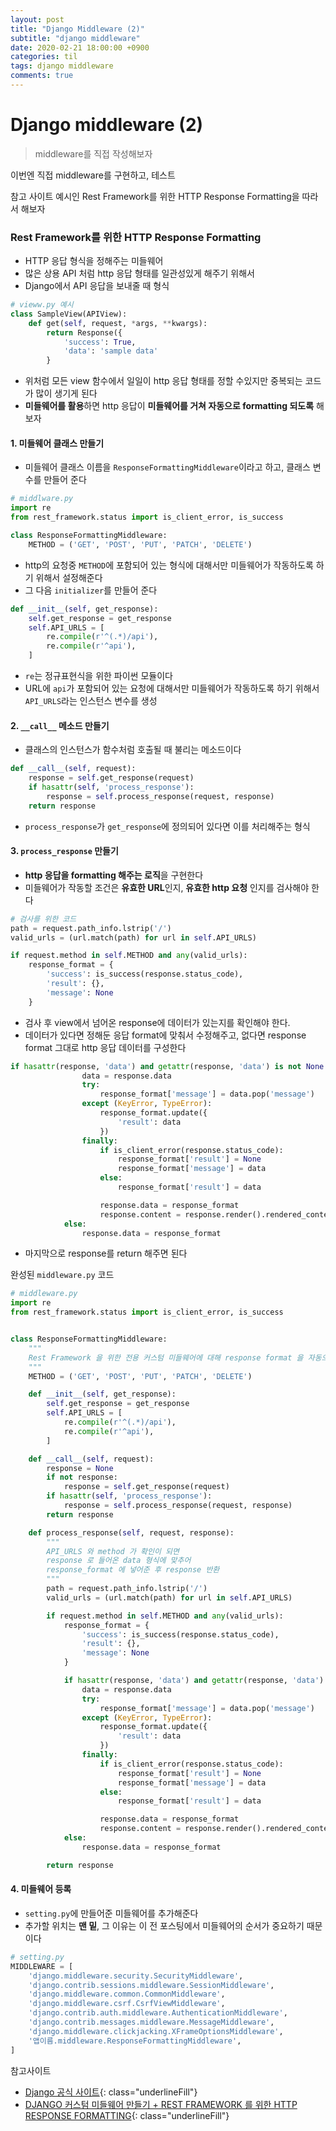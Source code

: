 ```yaml
---
layout: post
title: "Django Middleware (2)"
subtitle: "django middleware"
date: 2020-02-21 18:00:00 +0900
categories: til
tags: django middleware
comments: true
---
```


# Django middleware (2)

> middleware를 직접 작성해보자



이번엔 직접 middleware를 구현하고, 테스트

참고 사이트 예시인 Rest Framework를 위한 HTTP Response Formatting을 따라서 해보자  



### Rest Framework를 위한 HTTP Response Formatting

- HTTP 응답 형식을 정해주는 미들웨어
- 많은 상용 API 처럼 http 응답 형태를 일관성있게 해주기 위해서
- Django에서 API 응답을 보내줄 때 형식

```python
# vieww.py 예시
class SampleView(APIView):
    def get(self, request, *args, **kwargs):
        return Response({
            'success': True,
            'data': 'sample data'
        }
```

- 위처럼 모든 view 함수에서 일일이 http 응답 형태를 정할 수있지만 중복되는 코드가 많이 생기게 된다
- **미들웨어를 활용**하면 http 응답이 **미들웨어를 거쳐 자동으로 formatting 되도록** 해보자





#### 1. 미들웨어 클래스 만들기

- 미들웨어 클래스 이름을 `ResponseFormattingMiddleware`이라고 하고, 클래스 변수를 만들어 준다

```python
# middlware.py
import re
from rest_framework.status import is_client_error, is_success

class ResponseFormattingMiddleware:
    METHOD = ('GET', 'POST', 'PUT', 'PATCH', 'DELETE')
```

- http의 요청중 `METHOD`에 포함되어 있는 형식에 대해서만 미들웨어가 작동하도록 하기 위해서 설정해준다
- 그 다음 `initializer`를 만들어 준다

```python
def __init__(self, get_response):
    self.get_response = get_response
    self.API_URLS = [
        re.compile(r'^(.*)/api'),
        re.compile(r'^api'),
    ]
```

- `re`는 정규표현식을 위한 파이썬 모듈이다
- URL에 `api`가 포함되어 있는 요청에 대해서만 미들웨어가 작동하도록 하기 위해서 `API_URLS`라는 인스턴스 변수를 생성



#### 2. `__call__` 메소드 만들기

- 클래스의 인스턴스가  함수처럼 호출될 때 불리는 메소드이다

```python
def __call__(self, request):
    response = self.get_response(request)
    if hasattr(self, 'process_response'):
        response = self.process_response(request, response)
    return response
```

- `process_response`가 `get_response`에 정의되어 있다면 이를  처리해주는 형식



#### 3. `process_response` 만들기

- **http 응답을 formatting 해주는 로직**을 구현한다
- 미들웨어가 작동할 조건은 **유효한 URL**인지,  **유효한 http 요청** 인지를 검사해야 한다

```python
# 검사를 위한 코드
path = request.path_info.lstrip('/')
valid_urls = (url.match(path) for url in self.API_URLS)

if request.method in self.METHOD and any(valid_urls):
    response_format = {
        'success': is_success(response.status_code),
        'result': {},
        'message': None
    }
```

- 검사 후 view에서 넘어온 response에 데이터가 있는지를 확인해야 한다. 
- 데이터가 있다면 정해둔 응답 format에 맞춰서 수정해주고,  없다면 response format 그대로 http 응답 데이터를 구성한다

```python
if hasattr(response, 'data') and getattr(response, 'data') is not None:
                data = response.data
                try:
                    response_format['message'] = data.pop('message')
                except (KeyError, TypeError):
                    response_format.update({
                        'result': data
                    })
                finally:
                    if is_client_error(response.status_code):
                        response_format['result'] = None
                        response_format['message'] = data
                    else:
                        response_format['result'] = data

                    response.data = response_format
                    response.content = response.render().rendered_content
            else:
                response.data = response_format
```

- 마지막으로 response를 return 해주면 된다



완성된 `middleware.py` 코드

```python
# middleware.py
import re
from rest_framework.status import is_client_error, is_success


class ResponseFormattingMiddleware:
    """
    Rest Framework 을 위한 전용 커스텀 미들웨어에 대해 response format 을 자동으로 세팅
    """
    METHOD = ('GET', 'POST', 'PUT', 'PATCH', 'DELETE')

    def __init__(self, get_response):
        self.get_response = get_response
        self.API_URLS = [
            re.compile(r'^(.*)/api'),
            re.compile(r'^api'),
        ]

    def __call__(self, request):
        response = None
        if not response:
            response = self.get_response(request)
        if hasattr(self, 'process_response'):
            response = self.process_response(request, response)
        return response

    def process_response(self, request, response):
        """
        API_URLS 와 method 가 확인이 되면
        response 로 들어온 data 형식에 맞추어
        response_format 에 넣어준 후 response 반환
        """
        path = request.path_info.lstrip('/')
        valid_urls = (url.match(path) for url in self.API_URLS)

        if request.method in self.METHOD and any(valid_urls):
            response_format = {
                'success': is_success(response.status_code),
                'result': {},
                'message': None
            }

            if hasattr(response, 'data') and getattr(response, 'data') is not None:
                data = response.data
                try:
                    response_format['message'] = data.pop('message')
                except (KeyError, TypeError):
                    response_format.update({
                        'result': data
                    })
                finally:
                    if is_client_error(response.status_code):
                        response_format['result'] = None
                        response_format['message'] = data
                    else:
                        response_format['result'] = data

                    response.data = response_format
                    response.content = response.render().rendered_content
            else:
                response.data = response_format

        return response
```



#### 4. 미들웨어 등록

- `setting.py`에  만들어준 미들웨어를 추가해준다
- 추가할 위치는 **맨 밑**, 그 이유는 이 전 포스팅에서 미들웨어의 순서가 중요하기  때문이다

```python
# setting.py
MIDDLEWARE = [
    'django.middleware.security.SecurityMiddleware',
    'django.contrib.sessions.middleware.SessionMiddleware',
    'django.middleware.common.CommonMiddleware',
    'django.middleware.csrf.CsrfViewMiddleware',
    'django.contrib.auth.middleware.AuthenticationMiddleware',
    'django.contrib.messages.middleware.MessageMiddleware',
    'django.middleware.clickjacking.XFrameOptionsMiddleware',
    '앱이름.middleware.ResponseFormattingMiddleware',
]
```

참고사이트

- [Django 공식 사이트](https://docs.djangoproject.com/en/2.2/topics/http/middleware/#){: class="underlineFill"} 
- [DJANGO 커스텀 미들웨어 만들기 + REST FRAMEWORK 를 위한 HTTP RESPONSE FORMATTING](https://gyukebox.github.io/blog/django-커스텀-미들웨어-만들기---rest-framework-를-위한-http-response-formatting/){: class="underlineFill"} 


